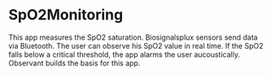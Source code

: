 # SpO2Monitoring
This app measures the SpO2 saturation. Biosignalsplux sensors send data via Bluetooth. The user can observe his SpO2 value in real time. If the SpO2 falls below a critical threshold, the app alarms the user aucoustically. Observant builds the basis for this app.


